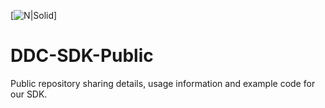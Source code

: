 [![N|Solid](https://ebuilder.com/wp-content/uploads/2017/02/ebuilder-effortless-logo.png)]
# DDC-SDK-Public
Public repository sharing details, usage information and example code for our SDK.
